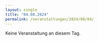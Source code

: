 ```yaml
---
layout: single
title: "04.08.2024"
permalink: /veranstaltungen/2024/08/04/
---
```


Keine Veranstaltung an diesem Tag.
